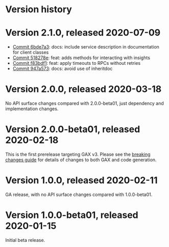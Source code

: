 # Version history

# Version 2.1.0, released 2020-07-09

- [Commit 6bde7a3](https://github.com/googleapis/google-cloud-dotnet/commit/6bde7a3): docs: include service description in documentation for client classes
- [Commit 518278e](https://github.com/googleapis/google-cloud-dotnet/commit/518278e): feat: adds methods for interacting with insights
- [Commit f83bdf1](https://github.com/googleapis/google-cloud-dotnet/commit/f83bdf1): feat: apply timeouts to RPCs without retries
- [Commit 947a573](https://github.com/googleapis/google-cloud-dotnet/commit/947a573): docs: avoid use of inheritdoc

# Version 2.0.0, released 2020-03-18

No API surface changes compared with 2.0.0-beta01, just dependency
and implementation changes.

# Version 2.0.0-beta01, released 2020-02-18

This is the first prerelease targeting GAX v3. Please see the [breaking changes
guide](https://googleapis.github.io/google-cloud-dotnet/docs/guides/breaking-gax2.html)
for details of changes to both GAX and code generation.

# Version 1.0.0, released 2020-02-11

GA release, with no API surface changes compared with 1.0.0-beta01.

# Version 1.0.0-beta01, released 2020-01-15

Initial beta release.

